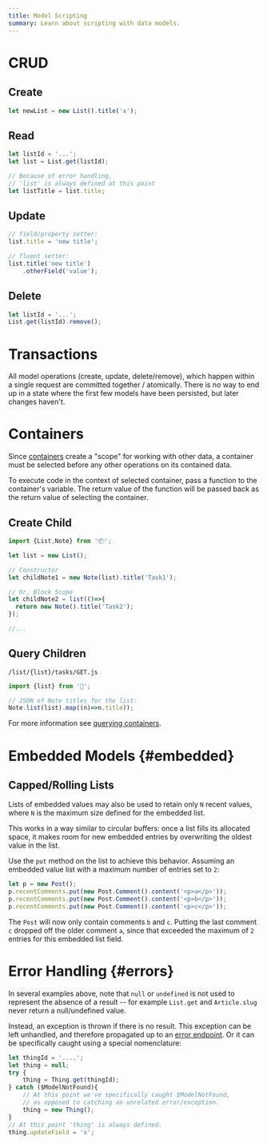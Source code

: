 ```yaml
---
title: Model Scripting
summary: Learn about scripting with data models.
---
```


# CRUD

## Create

```javascript
let newList = new List().title('x');
```

## Read

```javascript
let listId = '...';
let list = List.get(listId);

// Because of error handling,
// 'list' is always defined at this point
let listTitle = list.title;
```

## Update

```javascript
// field/property setter:
list.title = 'new title';

// fluent setter:
list.title('new title')
    .otherField('value');
```

## Delete

```javascript
let listId = '...';
List.get(listId).remove();
```

# Transactions

All model operations (create, update, delete/remove), which happen
within a single request are committed together / atomically.
There is no way to end up in a state where the first few models have
been persisted, but later changes haven't.

# Containers

Since [containers](/🗄/Article/models/containers.md) create a "scope" for
working with other data, a container must be selected
before any other operations on its contained data.

To execute code in the context of selected container, pass a function
to the container's variable.  The return value of the function
will be passed back as the return value of selecting the container.

## Create Child

```javascript
import {List,Note} from '📦';

let list = new List();

// Constructor
let childNote1 = new Note(list).title('Task1');

// Or, Block Scope
let childNote2 = list(()=>{
  return new Note().title('Task2');
});

//...
```

## Query Children

```file-name
/list/{list}/tasks/GET.js
```
```javascript
import {list} from '🔗';

// JSON of Note titles for the list:
Note.list(list).map((n)=>n.title));
```

For more information see [querying containers](/🗄/Article/scripting/queries.md#containers).

# Embedded Models {#embedded}

## Capped/Rolling Lists

Lists of embedded values may also be used to retain only `N` recent values,
where `N` is the maximum size defined for the embedded list.

This works in a way similar to circular buffers:
once a list fills its allocated space,
it makes room for new embedded entries by overwriting the oldest value in the list.

Use the `put` method on the list to achieve this behavior.
Assuming an embedded value list with a maximum number of entries set to `2`:

```javascript
let p = new Post();
p.recentComments.put(new Post.Comment().content('<p>a</p>'));
p.recentComments.put(new Post.Comment().content('<p>b</p>'));
p.recentComments.put(new Post.Comment().content('<p>c</p>'));
```
The `Post` will now only contain comments `b` and `c`.
Putting the last comment `c` dropped off the older comment `a`,
since that exceeded the maximum of `2` entries for this embedded list field.

# Error Handling {#errors}

In several examples above, note that `null` or `undefined`
is not used to represent the absence of a result -- for example `List.get` and
`Article.slug` never return a null/undefined value.

Instead, an exception is thrown if there is no result.  This exception can be left unhandled,
and therefore propagated up to an [error endpoint](/🗄/Article/endpoints/errors.md).
Or it can be specifically caught using a special nomenclature:

```javascript
let thingId = '....';
let thing = null;
try {
    thing = Thing.get(thingId);
} catch ($ModelNotFound){
    // At this point we've specifically caught $ModelNotFound,
    // as opposed to catching an unrelated error/exception.
    thing = new Thing();
}
// At this point 'thing' is always defined.
thing.updateField = 'x';
```